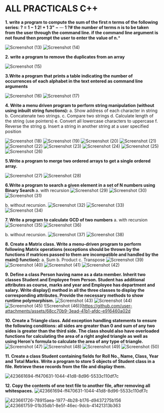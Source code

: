 # ALL PRACTICALS C++

**1. write a program to compute the sum of the first n terms of the following series: ? = 1 − 1 2! + 1 3" − ⋯ 1 ?# the number of terms n is to be taken from the user through the command line. if the command line argument is not found then prompt the user to enter the value of n.***

![Screenshot (13)](https://github.com/user-attachments/assets/386ff396-1089-4ed8-a11f-1ba20a5ae461)
![Screenshot (14)](https://github.com/user-attachments/assets/2800e0af-8d3c-48de-b5f0-afa80f473690)





**2. write a program to remove the duplicates from an array**

![Screenshot (15)](https://github.com/user-attachments/assets/cd7250d4-4e18-4df1-8b6b-a864112d841e)





**3.Write a program that prints a table indicating the number of occurrences of each alphabet 
in the text entered as command line arguments**

![Screenshot (16)](https://github.com/user-attachments/assets/21e56e41-d4f8-4572-ab47-8995b1a61eec)
![Screenshot (17)](https://github.com/user-attachments/assets/0235f955-c8fc-411e-b248-3da917846a5d)





**4. Write a menu driven program to perform string manipulation (without using inbuilt string 
functions):**
a. Show address of each character in string
b. Concatenate two strings.
c. Compare two strings
d. Calculate length of the string (use pointers)
e. Convert all lowercase characters to uppercase
f. Reverse the string
g. Insert a string in another string at a user specified position

![Screenshot (18)](https://github.com/user-attachments/assets/cc490fb6-65af-4155-a5f9-05ff62e76f3c)
![Screenshot (19)](https://github.com/user-attachments/assets/3b8d742c-0d6c-4468-a2c6-6bc3c406f262)
![Screenshot (20)](https://github.com/user-attachments/assets/e877d8a3-0b58-4cec-a644-7978714551aa)
![Screenshot (21)](https://github.com/user-attachments/assets/a24a619c-4dae-4e6a-bbdd-d3c34ec77e0c)
![Screenshot (22)](https://github.com/user-attachments/assets/e87ae6d2-ecf9-4a69-b5cf-0317b6eb44e4)
![Screenshot (23)](https://github.com/user-attachments/assets/d367ed54-4308-4ff6-88be-f869dbe2aab7)
![Screenshot (24)](https://github.com/user-attachments/assets/eadd0895-5c6e-4fc0-8de3-25d3a60b6cf6)
![Screenshot (25)](https://github.com/user-attachments/assets/9040a59b-1db9-4752-8340-b3e64ef0f165)
![Screenshot (26)](https://github.com/user-attachments/assets/9901f6c5-9149-4e36-80be-960a6a0813d7)





**5.Write a program to merge two ordered arrays to get a single ordered array.**

![Screenshot (27)](https://github.com/user-attachments/assets/622cb1f7-1928-45a8-ac5d-6673f35cf31e)
![Screenshot (28)](https://github.com/user-attachments/assets/c6b21af2-21c0-4e95-b18b-e7b8feb485ba)





**6.Write a program to search a given element in a set of N numbers using Binary Search**
a. with recursion
![Screenshot (29)](https://github.com/user-attachments/assets/519608de-ed2c-4102-b848-99204424d9bb)
![Screenshot (30)](https://github.com/user-attachments/assets/e332615e-f17d-46de-a7e3-1f51de9549b1)
![Screenshot (31)](https://github.com/user-attachments/assets/53899032-5113-42d3-b223-f492db25b9df)


b. without recursion.
![Screenshot (32)](https://github.com/user-attachments/assets/a445d006-56e2-42f5-ac2b-5a7a7b71d9b7)
![Screenshot (33)](https://github.com/user-attachments/assets/22cbd0f4-69b7-4315-933b-0fbfaa53e638)
![Screenshot (34)](https://github.com/user-attachments/assets/0df1d4ba-a117-4643-931b-3dd1835107ca)


**7. Write a program to calculate GCD of two numbers**
a. with recursion
![Screenshot (35)](https://github.com/user-attachments/assets/366add36-54d0-4416-9c62-b6ffe1d5ea0f)
![Screenshot (36)](https://github.com/user-attachments/assets/d2935ecb-b09f-4950-add3-380b9c831180)



b. without recursion.
![Screenshot (37)](https://github.com/user-attachments/assets/3325b20b-5a7b-4937-95e8-040db6f2408c)
![Screenshot (38)](https://github.com/user-attachments/assets/6272e767-3a18-45f8-8874-f7747c20f292)





**8. Create a Matrix class. Write a menu-driven program to perform following Matrix 
operations (exceptions should be thrown by the functions if matrices passed to them are 
incompatible and handled by the main() function):**
a. Sum
b. Product
c. Transpose
![Screenshot (39)](https://github.com/user-attachments/assets/b3ec96f2-47a8-4ead-b1ee-5ce60ba3d399)
![Screenshot (40)](https://github.com/user-attachments/assets/fa0b8b0a-b58c-4cb4-b171-2716b87af5d3)
![Screenshot (41)](https://github.com/user-attachments/assets/164108ac-52c9-4d9c-b2f3-3d7272227d0a)
![Screenshot (42)](https://github.com/user-attachments/assets/46053817-f263-4f8d-b290-77b4fadb31de)






**9. Define a class Person having name as a data member. Inherit two classes Student and 
Employee from Person. Student has additional attributes as course, marks and year and 
Employee has department and salary. Write display() method in all the three classes to
display the corresponding attributes. Provide the necessary methods to show runtime 
polymorphism.**
![Screenshot (43)](https://github.com/user-attachments/assets/7794149e-43dc-4602-8dfc-af2ed13abd13)
![Screenshot (44)](https://github.com/user-attachments/assets/ec01a916-c9b0-4986-95bb-b77e7c4f3ee1)
![Screenshot (45)](https://github.com/user-attachments/assets/bd49beb9-b39b-4e8b-81ce-f32f140db908)
![Screenshot (46)](https://github.com/user-attachments/assets/68cc70b9-3ead-41b1-afdc-e916460a02d






**10. Create a Triangle class. Add exception handling statements to ensure the following 
conditions: all sides are greater than 0 and sum of any two sides is greater than the third 
side. The class should also have overloaded functions for calculating the area of a right 
angled triangle as well as using Heron's formula to calculate the area of any type of 
triangle.**
![Screenshot (47)](https://github.com/user-attachments/assets/75111612-20b8-47da-906f-fd42ba4699c5)
![Screenshot (48)](https://github.com/user-attachments/assets/e26743a2-5a54-4043-bedd-8e9916b119c3)
![Screenshot (49)](https://github.com/user-attachments/assets/10b3ebbc-37ac-45b9-be81-84fe73c0ee73)
![Screenshot (50)](https://github.com/user-attachments/assets/b7d9dc77-5025-46d4-afd7-cccd0d1674f8)






**11. Create a class Student containing fields for Roll No., Name, Class, Year and Total Marks. 
Write a program to store 5 objects of Student class in a file. Retrieve these records from 
the file and display them.**

![423661694-ff470631-1044-41d8-8d96-5533c110df7c](https://github.com/user-attachments/assets/b40975d6-8f80-455e-b9aa-6ae3861d40f1)




**12. Copy the contents of one text file to another file, after removing all whitespaces.**
![423661694-ff470631-1044-41d8-8d96-5533c110df7c](https://github.com/user-attachments/assets/ed719994-4c80-47c1-83b8-85529c2b8046)

![423661726-78915aea-1977-4b28-b176-d9437275b156](https://github.com/user-attachments/assets/4196c7b4-5c37-4f3c-982f-2de885bbf6f3)
![423661759-01b35db1-8e5f-46ec-9dcb-41421313b363](https://github.com/user-attachments/assets/6bc3b9c7-f98b-4730-a98a-611272253eb3)

























